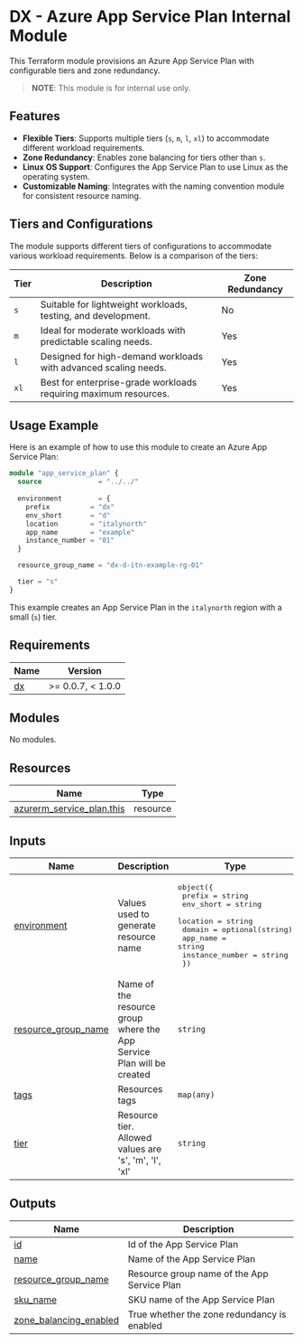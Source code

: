 # DX - Azure App Service Plan Internal Module

This Terraform module provisions an Azure App Service Plan with configurable tiers and zone redundancy.

> **NOTE**: This module is for internal use only.

## Features

- **Flexible Tiers**: Supports multiple tiers (`s`, `m`, `l`, `xl`) to accommodate different workload requirements.
- **Zone Redundancy**: Enables zone balancing for tiers other than `s`.
- **Linux OS Support**: Configures the App Service Plan to use Linux as the operating system.
- **Customizable Naming**: Integrates with the naming convention module for consistent resource naming.

## Tiers and Configurations

The module supports different tiers of configurations to accommodate various workload requirements. Below is a comparison of the tiers:

| Tier | Description                                                      | Zone Redundancy |
|------|------------------------------------------------------------------|-----------------|
| `s`  | Suitable for lightweight workloads, testing, and development.    | No              |
| `m`  | Ideal for moderate workloads with predictable scaling needs.     | Yes             |
| `l`  | Designed for high-demand workloads with advanced scaling needs.  | Yes             |
| `xl` | Best for enterprise-grade workloads requiring maximum resources. | Yes             |

## Usage Example

Here is an example of how to use this module to create an Azure App Service Plan:

```terraform
module "app_service_plan" {
  source              = "../../"
  
  environment         = {
    prefix          = "dx"
    env_short       = "d"
    location        = "italynorth"
    app_name        = "example"
    instance_number = "01"
  }

  resource_group_name = "dx-d-itn-example-rg-01"

  tier = "s"
}
```

This example creates an App Service Plan in the `italynorth` region with a small (`s`) tier.

<!-- markdownlint-disable -->
<!-- BEGIN_TF_DOCS -->
## Requirements

| Name | Version |
|------|---------|
| <a name="requirement_dx"></a> [dx](#requirement\_dx) | >= 0.0.7, < 1.0.0 |

## Modules

No modules.

## Resources

| Name | Type |
|------|------|
| [azurerm_service_plan.this](https://registry.terraform.io/providers/hashicorp/azurerm/latest/docs/resources/service_plan) | resource |

## Inputs

| Name | Description | Type | Default | Required |
|------|-------------|------|---------|:--------:|
| <a name="input_environment"></a> [environment](#input\_environment) | Values used to generate resource name | <pre>object({<br/>    prefix          = string<br/>    env_short       = string<br/>    location        = string<br/>    domain          = optional(string)<br/>    app_name        = string<br/>    instance_number = string<br/>  })</pre> | n/a | yes |
| <a name="input_resource_group_name"></a> [resource\_group\_name](#input\_resource\_group\_name) | Name of the resource group where the App Service Plan will be created | `string` | n/a | yes |
| <a name="input_tags"></a> [tags](#input\_tags) | Resources tags | `map(any)` | n/a | yes |
| <a name="input_tier"></a> [tier](#input\_tier) | Resource tier. Allowed values are 's', 'm', 'l', 'xl' | `string` | n/a | yes |

## Outputs

| Name | Description |
|------|-------------|
| <a name="output_id"></a> [id](#output\_id) | Id of the App Service Plan |
| <a name="output_name"></a> [name](#output\_name) | Name of the App Service Plan |
| <a name="output_resource_group_name"></a> [resource\_group\_name](#output\_resource\_group\_name) | Resource group name of the App Service Plan |
| <a name="output_sku_name"></a> [sku\_name](#output\_sku\_name) | SKU name of the App Service Plan |
| <a name="output_zone_balancing_enabled"></a> [zone\_balancing\_enabled](#output\_zone\_balancing\_enabled) | True whether the zone redundancy is enabled |
<!-- END_TF_DOCS -->
